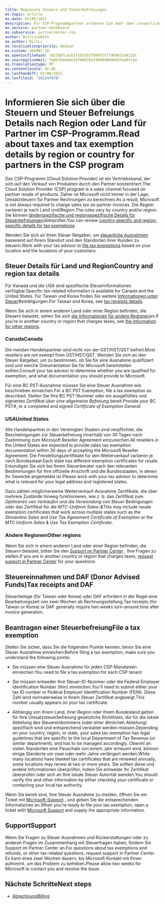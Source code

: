 ```yaml
---
title: Regionale Steuern und Steuerbefreiungen
ms.topic: article
ms.date: 03/05/2021
description: Für CSP-Programmpartner erfahren Sie mehr über steuerliche Zuständigkeiten pro Region, über das Übermitteln von Steuer Ausnahmen für CSP-Verkäufe und über die Unterstützung von Steuerfragen.
ms.service: partner-dashboard
ms.subservice: partnercenter-csp
author: BillLinzbach
ms.author: BillLi
ms.localizationpriority: medium
ms.custom: SEOMAY.20
ms.openlocfilehash: f423687cacb1f1b2d53750075ff7db9837e8125c
ms.sourcegitcommit: fe867be44de3479607be3309940b904d7ea9fc6e
ms.translationtype: MT
ms.contentlocale: de-DE
ms.lasthandoff: 03/06/2021
ms.locfileid: "102247678"
---
```

# <a name="read-about-taxes-and-tax-exemption-details-by-region-or-country-for-partners-in-the-csp-program"></a><span data-ttu-id="63793-103">Informieren Sie sich über die Steuern und Steuer Befreiungs Details nach Region oder Land für Partner im CSP-Programm.</span><span class="sxs-lookup"><span data-stu-id="63793-103">Read about taxes and tax exemption details by region or country for partners in the CSP program</span></span>


<span data-ttu-id="63793-104">Das CSP-Programm (Cloud Solution Provider) ist ein Vertriebskanal, der sich auf den Verkauf von Produkten durch den Partner konzentriert.</span><span class="sxs-lookup"><span data-stu-id="63793-104">The Cloud Solution Provider (CSP) program is a sales channel focused on partner resale of products.</span></span> <span data-ttu-id="63793-105">Daher ist Microsoft nicht immer in der Lage, Umsatzsteuern für Partner Rechnungen zu berechnen.</span><span class="sxs-lookup"><span data-stu-id="63793-105">As a result, Microsoft is not always required to charge sales tax on partner invoices.</span></span> <span data-ttu-id="63793-106">Die Regeln variieren je nach Land und/Region.</span><span class="sxs-lookup"><span data-stu-id="63793-106">The rules vary by country and/or region.</span></span> <span data-ttu-id="63793-107">Sie können [länderspezifische und regionsspezifische Details für Steuerbefreiungen](#country-and-region-tax-details)überprüfen.</span><span class="sxs-lookup"><span data-stu-id="63793-107">You can review [country-specific and region-specific details for tax exemptions](#country-and-region-tax-details).</span></span>

<span data-ttu-id="63793-108">Wenden Sie sich an Ihren Steuer Ratgeber, um [steuerliche Ausnahmen](#file-a-tax-exemption) basierend auf Ihrem Standort und den Standorten ihrer Kunden zu steuern.</span><span class="sxs-lookup"><span data-stu-id="63793-108">Work with your tax advisor to [file tax exemptions](#file-a-tax-exemption) based on your location and the locations of your customers.</span></span>

## <a name="country-and-region-tax-details"></a><span data-ttu-id="63793-109">Steuer Details für Land und Region</span><span class="sxs-lookup"><span data-stu-id="63793-109">Country and region tax details</span></span>

<span data-ttu-id="63793-110">Für Kanada und die USA sind spezifische Steuerinformationen verfügbar.</span><span class="sxs-lookup"><span data-stu-id="63793-110">Specific tax-related information is available for Canada and the United States.</span></span> <span data-ttu-id="63793-111">Für Taiwan und Korea finden Sie weitere [Informationen unter Steuer](#tax-receipts-and-daf)Bestätigungen.</span><span class="sxs-lookup"><span data-stu-id="63793-111">For Taiwan and Korea, see [tax receipts details](#tax-receipts-and-daf).</span></span>

<span data-ttu-id="63793-112">Wenn Sie sich in einem anderen Land oder einer Region befinden, die Steuern belastet, sehen Sie sich [die Informationen für andere Regionen](#other-regions)an.</span><span class="sxs-lookup"><span data-stu-id="63793-112">If you're in another country or region that charges taxes, see [the information for other regions](#other-regions).</span></span>


### <a name="canada"></a><span data-ttu-id="63793-113">Canada</span><span class="sxs-lookup"><span data-stu-id="63793-113">Canada</span></span>

<span data-ttu-id="63793-114">Die meisten Handelspartner sind nicht von der GST/HST/QST befreit.</span><span class="sxs-lookup"><span data-stu-id="63793-114">Most resellers are not exempt from GST/HST/QST.</span></span> <span data-ttu-id="63793-115">Wenden Sie sich an den Steuer Ratgeber, um zu bestimmen, ob Sie für eine Ausnahme qualifiziert sind und welche Dokumentation Sie für Microsoft bereitstellen sollten.</span><span class="sxs-lookup"><span data-stu-id="63793-115">Consult your tax advisor to determine whether you are qualified for exemption, and what documentation you should provide to Microsoft.</span></span>

<span data-ttu-id="63793-116">Für eine BC PST-Ausnahme müssen Sie eine Steuer Ausnahme wie beschrieben einreichen.</span><span class="sxs-lookup"><span data-stu-id="63793-116">For a BC PST Exemption, file a tax exemption as described.</span></span> <span data-ttu-id="63793-117">Stellen Sie Ihre BC PST-Nummer oder ein ausgefülltes und signiertes *Zertifikat über eine allgemeine Befreiung* bereit.</span><span class="sxs-lookup"><span data-stu-id="63793-117">Provide your BC PST#, or a completed and signed *Certificate of Exemption General*.</span></span>

### <a name="united-states"></a><span data-ttu-id="63793-118">USA</span><span class="sxs-lookup"><span data-stu-id="63793-118">United States</span></span>

<span data-ttu-id="63793-119">Alle Handelspartner in den Vereinigten Staaten sind verpflichtet, die Bescheinigungen zur Steuerbefreiung innerhalb von 30 Tagen nach Zustimmung zum Microsoft Reseller Agreement einzureichen.</span><span class="sxs-lookup"><span data-stu-id="63793-119">All resellers in the United States are expected to provide sales tax exemption documentation within 30 days of accepting the Microsoft Reseller Agreement.</span></span> <span data-ttu-id="63793-120">Die Freistellungszertifikate für den Weiterverkauf variieren je nach Bundesstaat.</span><span class="sxs-lookup"><span data-stu-id="63793-120">Each state has different exemption certificates for resale.</span></span> <span data-ttu-id="63793-121">Erkundigen Sie sich bei Ihrem Steuerberater nach den relevanten Bestimmungen für Ihre offizielle Anschrift und die Bundesstaaten, in denen Ihr Gewerbe angemeldet ist.</span><span class="sxs-lookup"><span data-stu-id="63793-121">Please work with your tax advisor to determine what is relevant for your legal address and registered states.</span></span>

<span data-ttu-id="63793-122">Dazu zählen möglicherweise Weiterverkauf-Ausnahme Zertifikate, die über mehrere Zustände hinweg funktionieren, wie z. b. das Zertifikat zum *Optimieren von Verkäufen* und die *Verwendung von Steuer* Bedingungen oder das Zertifikat für die *MTC-Uniform Sales-&*</span><span class="sxs-lookup"><span data-stu-id="63793-122">This may include resale exemption certificates that work across multiple states such as the *Streamline Sales* and *Use Tax Agreement Certificate of Exemption* or the *MTC Uniform Sales & Use Tax Exemption Certificate*.</span></span>

### <a name="other-regions"></a><span data-ttu-id="63793-123">Andere Regionen</span><span class="sxs-lookup"><span data-stu-id="63793-123">Other regions</span></span>

<span data-ttu-id="63793-124">Wenn Sie sich in einem anderen Land oder einer Region befinden, die Steuern belastet, bitten Sie den [Support im Partner Center](#support) , Ihre Fragen zu stellen.</span><span class="sxs-lookup"><span data-stu-id="63793-124">If you are in another country or region that charges taxes, [request support in Partner Center](#support) for your questions.</span></span>

## <a name="tax-receipts-and-daf"></a><span data-ttu-id="63793-125">Steuereinnahmen und DAF (Donor Advised Funds)</span><span class="sxs-lookup"><span data-stu-id="63793-125">Tax receipts and DAF</span></span>

<span data-ttu-id="63793-126">Steuerbelege (für Taiwan oder Korea) oder DAF erfordern in der Regel eine Bearbeitungszeit von zwei Wochen ab Rechnungsstellung.</span><span class="sxs-lookup"><span data-stu-id="63793-126">Tax receipts (for Taiwan or Korea) or DAF generally require two weeks turn-around time after invoice generation.</span></span>

## <a name="file-a-tax-exemption"></a><span data-ttu-id="63793-127">Beantragen einer Steuerbefreiung</span><span class="sxs-lookup"><span data-stu-id="63793-127">File a tax exemption</span></span>

<span data-ttu-id="63793-128">Stellen Sie sicher, dass Sie die folgenden Punkte kennen, bevor Sie eine Steuer Ausnahme einreichen:</span><span class="sxs-lookup"><span data-stu-id="63793-128">Before filing a tax exemption, make sure you understand the following points:</span></span>

- <span data-ttu-id="63793-129">Sie müssen eine Steuer Ausnahme für jeden CSP-Mandanten einreichen.</span><span class="sxs-lookup"><span data-stu-id="63793-129">You need to file a tax exemption for each CSP tenant.</span></span>

- <span data-ttu-id="63793-130">Sie müssen entweder Ihre Steuer-ID-Nummer oder die Federal Employer Identification Number (fein) einreichen.</span><span class="sxs-lookup"><span data-stu-id="63793-130">You'll need to submit either your tax ID number or Federal Employer Identification Number (FEIN).</span></span> <span data-ttu-id="63793-131">Diese Zahl wird normalerweise in Ihrem Steuer Zertifikat angezeigt.</span><span class="sxs-lookup"><span data-stu-id="63793-131">This number usually appears on your tax certificate.</span></span>

- <span data-ttu-id="63793-132">Abhängig von Ihrem Land, ihrer Region oder Ihrem Bundesland gelten für Ihre Umsatzsteuerbefreiung gesetzliche Richtlinien, die für die lokale Abteilung des Steuereinkommens (oder einer ähnlichen Abteilung) spezifisch sind und entsprechend verwaltet werden müssen.</span><span class="sxs-lookup"><span data-stu-id="63793-132">Depending on your country, region, or state, your sales tax exemption has legal guidelines that are specific to the local Department of Tax Revenue (or similar department), and has to be managed accordingly.</span></span> <span data-ttu-id="63793-133">Obwohl an vielen Standorten eine Pauschale von einem Jahr erneuert wird, können einige Standorte um zwei oder mehr Jahre verlängert werden.</span><span class="sxs-lookup"><span data-stu-id="63793-133">While many locations have blanket tax certificates that are renewed annually, some locations may renew at two or more years.</span></span> <span data-ttu-id="63793-134">Sie sollten diese und andere Informationen überprüfen, indem Sie entweder Ihr Zertifikat überprüfen oder sich an Ihre lokale Steuer Autorität wenden.</span><span class="sxs-lookup"><span data-stu-id="63793-134">You should verify this and other information by either checking your certificate or contacting your local tax authority.</span></span>

<span data-ttu-id="63793-135">Wenn Sie bereit sind, Ihre Steuer Ausnahme zu melden, öffnen Sie ein Ticket mit [Microsoft-Support](https://partner.microsoft.com/dashboard/support/csp/servicerequests/create?stage=2&topicid=92930319-ced6-c18b-d7a6-d62b22d60aa5) , und geben Sie die entsprechenden Informationen an.</span><span class="sxs-lookup"><span data-stu-id="63793-135">When you're ready to file your tax exemption, open a ticket with [Microsoft Support](https://partner.microsoft.com/dashboard/support/csp/servicerequests/create?stage=2&topicid=92930319-ced6-c18b-d7a6-d62b22d60aa5) and supply the appropriate information.</span></span>

## <a name="support"></a><span data-ttu-id="63793-136">Support</span><span class="sxs-lookup"><span data-stu-id="63793-136">Support</span></span>

<span data-ttu-id="63793-137">Wenn Sie Fragen zu Steuer Ausnahmen und Rückerstattungen oder zu anderen Fragen im Zusammenhang mit Steuerfragen haben, fordern Sie Support im Partner Center an.</span><span class="sxs-lookup"><span data-stu-id="63793-137">For questions about tax exemptions and refunds, or other tax-related questions, request support in Partner Center.</span></span> <span data-ttu-id="63793-138">Es kann etwa zwei Wochen dauern, bis Microsoft Kontakt mit Ihnen aufnimmt, um das Problem zu beheben.</span><span class="sxs-lookup"><span data-stu-id="63793-138">Please allow two weeks for Microsoft to contact you and resolve the issue.</span></span>

## <a name="next-steps"></a><span data-ttu-id="63793-139">Nächste Schritte</span><span class="sxs-lookup"><span data-stu-id="63793-139">Next steps</span></span>

- [<span data-ttu-id="63793-140">Abrechnung</span><span class="sxs-lookup"><span data-stu-id="63793-140">Billing</span></span>](billing.md)
